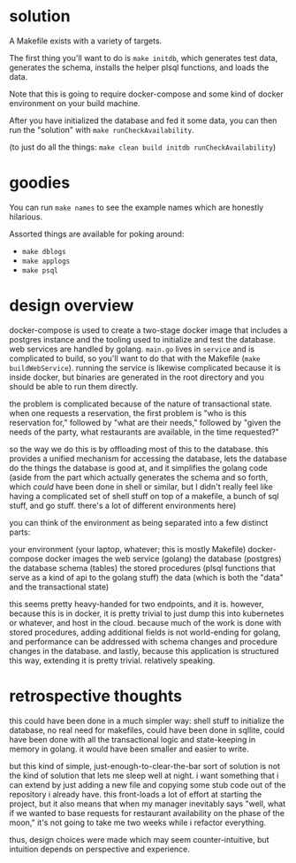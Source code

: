 # solution

A Makefile exists with a variety of targets. 

The first thing you'll want to do is `make initdb`, which generates test data,
generates the schema, installs the helper plsql functions, and loads the data.

Note that this is going to require docker-compose and some kind of docker
environment on your build machine.

After you have initialized the database and fed it some data, you can then
run the "solution" with `make runCheckAvailability`.

(to just do all the things: `make clean build initdb runCheckAvailability`)

# goodies

You can run `make names` to see the example names which are honestly hilarious.

Assorted things are available for poking around:
* `make dblogs`
* `make applogs`
* `make psql`

# design overview

docker-compose is used to create a two-stage docker image that includes a postgres
instance and the tooling used to initialize and test the database. web services are
handled by golang. `main.go` lives in `service` and is complicated to build, so you'll
want to do that with the Makefile (`make buildWebService`). running the service is 
likewise complicated because it is inside docker, but binaries are generated in the 
root directory and you should be able to run them directly.

the problem is complicated because of the nature of transactional state. when one requests
a reservation, the first problem is "who is this reservation for," followed by "what are their needs,"
followed by "given the needs of the party, what restaurants are available, in the time requested?"

so the way we do this is by offloading most of this to the database. this provides a
unified mechanism for accessing the database, lets the database do the things the database
is good at, and it simplifies the golang code (aside from the part which actually
generates the schema and so forth, which *could* have been done in shell or similar, 
but I didn't really feel like having a complicated set of shell stuff on top of a 
makefile, a bunch of sql stuff, and go stuff. there's a lot of different environments here)

you can think of the environment as being separated into a few distinct parts:

your environment (your laptop, whatever; this is mostly Makefile)
docker-compose 
docker images 
the web service (golang)
the database (postgres)
the database schema (tables)
the stored procedures (plsql functions that serve as a kind of api to the golang stuff)
the data (which is both the "data" and the transactional state)

this seems pretty heavy-handed for two endpoints, and it is. however, because this is
in docker, it is pretty trivial to just dump this into kubernetes or whatever, and host
in the cloud. because much of the work is done with stored procedures, adding additional 
fields is not world-ending for golang, and performance can be addressed with schema
changes and procedure changes in the database. and lastly, because this application is
structured this way, extending it is pretty trivial. relatively speaking.

# retrospective thoughts

this could have been done in a much simpler way: shell stuff to initialize the
database, no real need for makefiles, could have been done in sqllite, could have 
been done with all the transactional logic and state-keeping in memory in golang.
it would have been smaller and easier to write.

but this kind of simple, just-enough-to-clear-the-bar sort of solution is not the
kind of solution that lets me sleep well at night. i want something that i can 
extend by just adding a new file and copying some stub code out of the repository 
i already have. this front-loads a lot of effort at starting the project, but it also
means that when my manager inevitably says "well, what if we wanted to base requests
for restaurant availability on the phase of the moon," it's not going to take me two weeks
while i refactor everything.

thus, design choices were made which may seem counter-intuitive, but intuition
depends on perspective and experience.
